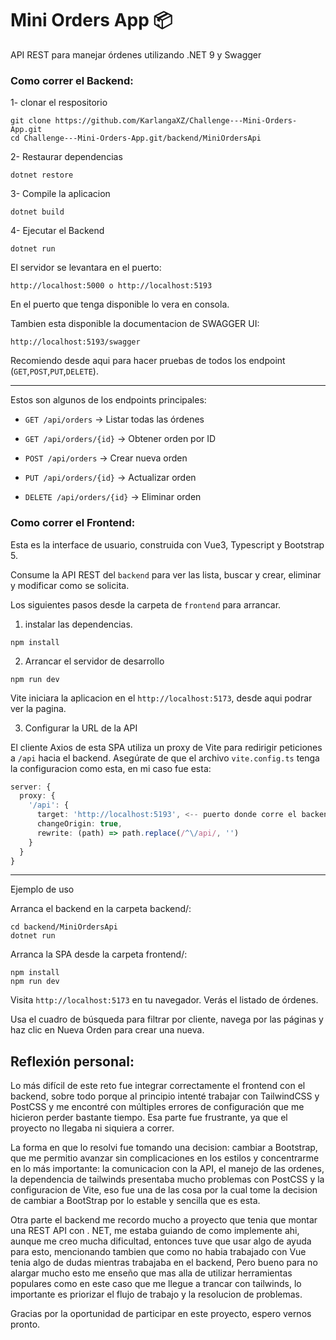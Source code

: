 # Mini Orders App 📦

API REST para manejar órdenes utilizando .NET 9 y Swagger

### Como correr el Backend:

1- clonar el respositorio

```
git clone https://github.com/KarlangaXZ/Challenge---Mini-Orders-App.git
cd Challenge---Mini-Orders-App.git/backend/MiniOrdersApi
```

2- Restaurar dependencias

```
dotnet restore
```
3- Compile la aplicacion

```
dotnet build
```

4- Ejecutar el Backend

```
dotnet run
```

El servidor se levantara en el puerto:
```
http://localhost:5000 o http://localhost:5193
```
En el puerto que tenga disponible lo vera en consola.

Tambien esta disponible la documentacion de SWAGGER UI:

```
http://localhost:5193/swagger
```

Recomiendo desde aqui para hacer pruebas de todos los endpoint (`GET`,`POST`,`PUT`,`DELETE`).

---

Estos son algunos de los endpoints principales:

- `GET /api/orders` → Listar todas las órdenes

- `GET /api/orders/{id}` → Obtener orden por ID

- `POST /api/orders` → Crear nueva orden

- `PUT /api/orders/{id}` → Actualizar orden

- `DELETE /api/orders/{id}` → Eliminar orden

### Como correr el Frontend:

Esta es la interface de usuario, construida con Vue3, Typescript y Bootstrap 5.

Consume la API REST del `backend` para ver las lista, buscar y crear, eliminar y modificar como se solicita.

Los siguientes pasos desde la carpeta de `frontend` para arrancar.

1. instalar las dependencias.
```
npm install
```

2. Arrancar el servidor de desarrollo
```
npm run dev
```

Vite iniciara la aplicacion en el `http://localhost:5173`, desde aqui podrar ver la pagina.

3. Configurar la URL de la API

El cliente Axios de esta SPA utiliza un proxy de Vite para redirigir peticiones a `/api` hacia el backend.
Asegúrate de que el archivo `vite.config.ts` tenga la configuracion como esta, en mi caso fue esta:

```ts
server: {
  proxy: {
    '/api': {
      target: 'http://localhost:5193', <-- puerto donde corre el backend
      changeOrigin: true,
      rewrite: (path) => path.replace(/^\/api/, '')
    }
  }
}
```
----

 Ejemplo de uso

Arranca el backend en la carpeta backend/:

```
cd backend/MiniOrdersApi
dotnet run
```

Arranca la SPA desde la carpeta frontend/:

```
npm install
npm run dev
```

Visita `http://localhost:5173` en tu navegador. Verás el listado de órdenes.

Usa el cuadro de búsqueda para filtrar por cliente, navega por las páginas y haz clic en Nueva Orden para crear una nueva.


## Reflexión personal:

Lo más difícil de este reto fue integrar correctamente el frontend con el backend, sobre todo porque al principio intenté trabajar con TailwindCSS y PostCSS y me encontré con múltiples errores de configuración que me hicieron perder bastante tiempo. Esa parte fue frustrante, ya que el proyecto no llegaba ni siquiera a correr.

La forma en que lo resolvi fue tomando una decision: cambiar a Bootstrap, que me permitio avanzar sin complicaciones en los estilos y concentrarme en lo más importante: la comunicacion con la API, el manejo de las ordenes, la dependencia de tailwinds presentaba mucho problemas con PostCSS y la configuracion de Vite, eso fue una de las cosa por la cual tome la decision de cambiar a BootStrap por lo estable y sencilla que es esta.

Otra parte el backend me recordo mucho a proyecto que tenia que montar una REST API con . NET, me estaba guiando de como implemente ahi, aunque me creo mucha dificultad, entonces tuve que usar algo de ayuda para esto, mencionando tambien que como no habia trabajado con Vue tenia algo de dudas mientras trabajaba en el backend, Pero bueno para no alargar mucho esto me enseño que mas alla de utilizar herramientas populares como en este caso que me llegue a trancar con tailwinds, lo importante es priorizar el flujo de trabajo y la resolucion de problemas.

Gracias por la oportunidad de participar en este proyecto, espero vernos pronto.
